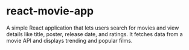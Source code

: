 # react-movie-app

A simple React application that lets users search for movies and view details like title, poster, release date, and ratings. It fetches data from a movie API and displays trending and popular films.
